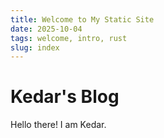 ```yaml
---
title: Welcome to My Static Site
date: 2025-10-04
tags: welcome, intro, rust
slug: index
---
```


# Kedar's Blog

Hello there! I am Kedar.